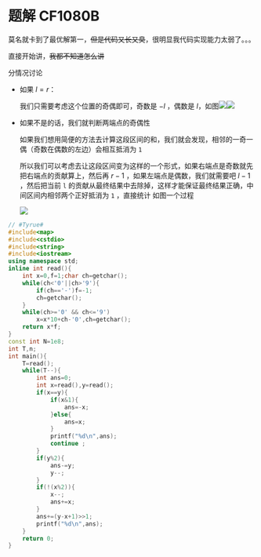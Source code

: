 # 题解 CF1080B
莫名就卡到了最优解第一，~~但是代码又长又臭~~，很明显我代码实现能力太弱了。。。

直接开始讲，~~我都不知道怎么讲~~

分情况讨论
- 如果 $l=r$：
	
    我们只需要考虑这个位置的奇偶即可，奇数是 $-l$ ，偶数是 $l$，如图![](https://cdn.luogu.com.cn/upload/image_hosting/fa7483ng.png)![](https://cdn.luogu.com.cn/upload/image_hosting/j5j4oxb1.png)
- 如果不是的话，我们就判断两端点的奇偶性
	
	如果我们想用简便的方法去计算这段区间的和，我们就会发现，相邻的一奇一偶（奇数在偶数的左边）会相互抵消为 `1`
    
    所以我们可以考虑去让这段区间变为这样的一个形式，如果右端点是奇数就先把右端点的贡献算上，然后再 $r-1$ ，如果左端点是偶数，我们就需要吧 $l-1$ ，然后把当前 `l` 的贡献从最终结果中去除掉，这样才能保证最终结果正确，中间区间内相邻两个正好抵消为 `1` ，直接统计
    如图一个过程
    
    ![](https://cdn.luogu.com.cn/upload/image_hosting/ubifqcu8.png)

```cpp
// #Tyrue#
#include<map>
#include<cstdio>
#include<string>
#include<iostream>
using namespace std;
inline int read(){
    int x=0,f=1;char ch=getchar();
    while(ch<'0'||ch>'9'){
        if(ch=='-')f=-1;
        ch=getchar();
    }
    while(ch>='0' && ch<='9')
        x=x*10+ch-'0',ch=getchar();
    return x*f;
}
const int N=1e8;
int T,n;
int main(){
    T=read();
    while(T--){
        int ans=0;
        int x=read(),y=read();
        if(x==y){
            if(x&1){
                ans=-x;
            }else{
                ans=x;
            }
            printf("%d\n",ans);
            continue ;
        }
        if(y%2){
            ans-=y;
            y--;            
        }
        if(!(x%2)){
            x--;
            ans+=x;
        }
        ans+=(y-x+1)>>1;
        printf("%d\n",ans);
    }
    return 0;
}